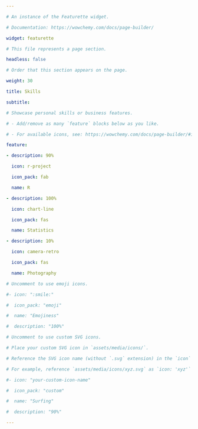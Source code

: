 ```yaml
---

# An instance of the Featurette widget.

# Documentation: https://wowchemy.com/docs/page-builder/

widget: featurette

# This file represents a page section.

headless: false

# Order that this section appears on the page.

weight: 30

title: Skills

subtitle:

# Showcase personal skills or business features.

# - Add/remove as many `feature` blocks below as you like.

# - For available icons, see: https://wowchemy.com/docs/page-builder/#icons

feature:

- description: 90%

  icon: r-project

  icon_pack: fab

  name: R

- description: 100%

  icon: chart-line

  icon_pack: fas

  name: Statistics

- description: 10%

  icon: camera-retro

  icon_pack: fas

  name: Photography

# Uncomment to use emoji icons.

#- icon: ":smile:"

#  icon_pack: "emoji"

#  name: "Emojiness"

#  description: "100%"  

# Uncomment to use custom SVG icons.

# Place your custom SVG icon in `assets/media/icons/`.

# Reference the SVG icon name (without `.svg` extension) in the `icon` field.

# For example, reference `assets/media/icons/xyz.svg` as `icon: 'xyz'`

#- icon: "your-custom-icon-name"

#  icon_pack: "custom"

#  name: "Surfing"

#  description: "90%"

---
```

